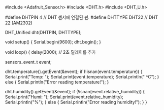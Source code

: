 #include <Adafruit_Sensor.h>
#include <DHT.h>
#include <DHT_U.h>

#define DHTPIN 4        // DHT 센서에 연결된 핀.
#define DHTTYPE DHT22    // DHT 22 (AM2302)

DHT_Unified dht(DHTPIN, DHTTYPE);

void setup() {
  Serial.begin(9600);
  dht.begin();
}

void loop() {
  delay(2000);  // 2초 딜레이를 추가

  sensors_event_t event;

  dht.temperature().getEvent(&event);
  if (!isnan(event.temperature)) {
    Serial.print("Temp: ");
    Serial.print(event.temperature);
    Serial.println(" ^C");
  } else {
    Serial.println("Error reading temperature!");
  }

  dht.humidity().getEvent(&event);
  if (!isnan(event.relative_humidity)) {
    Serial.print("Humi: ");
    Serial.print(event.relative_humidity);
    Serial.println("%");
  } else {
    Serial.println("Error reading humidity!");
  }
}
